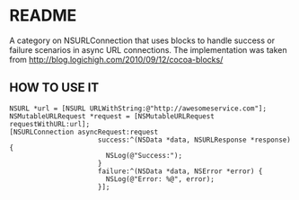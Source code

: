 README
======

A category on NSURLConnection that uses blocks to handle success or failure scenarios in async URL connections. The implementation was taken from http://blog.logichigh.com/2010/09/12/cocoa-blocks/

HOW TO USE IT
-------------

	NSURL *url = [NSURL URLWithString:@"http://awesomeservice.com"];
	NSMutableURLRequest *request = [NSMutableURLRequest requestWithURL:url];
	[NSURLConnection asyncRequest:request
						  success:^(NSData *data, NSURLResponse *response) {
							NSLog(@"Success:");
						  }
						  failure:^(NSData *data, NSError *error) {
							NSLog(@"Error: %@", error);
						  }];
